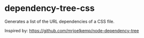 # dependency-tree-css
Generates a list of the URL dependencies of a CSS file.

Inspired by: https://github.com/mrjoelkemp/node-dependency-tree
